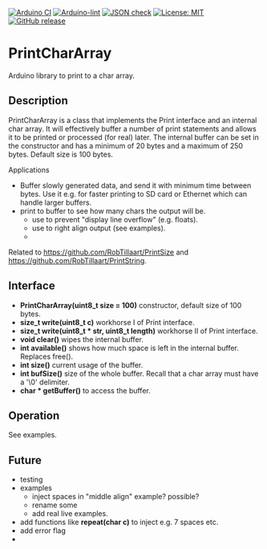 
[![Arduino CI](https://github.com/RobTillaart/PrintCharArray/workflows/Arduino%20CI/badge.svg)](https://github.com/marketplace/actions/arduino_ci)
[![Arduino-lint](https://github.com/RobTillaart/PrintCharArray/actions/workflows/arduino-lint.yml/badge.svg)](https://github.com/RobTillaart/PrintCharArray/actions/workflows/arduino-lint.yml)
[![JSON check](https://github.com/RobTillaart/PrintCharArray/actions/workflows/jsoncheck.yml/badge.svg)](https://github.com/RobTillaart/PrintCharArray/actions/workflows/jsoncheck.yml)
[![License: MIT](https://img.shields.io/badge/license-MIT-green.svg)](https://github.com/RobTillaart/PrintCharArray/blob/master/LICENSE)
[![GitHub release](https://img.shields.io/github/release/RobTillaart/PrintCharArray.svg?maxAge=3600)](https://github.com/RobTillaart/PrintCharArray/releases)


# PrintCharArray

Arduino library to print to a char array. 


## Description

PrintCharArray is a class that implements the Print interface and an internal char array. 
It will effectively buffer a number of print statements and allows it to be printed or 
processed (for real) later. 
The internal buffer can be set in the constructor and has a minimum of 20 bytes and
a maximum of 250 bytes. Default size is 100 bytes.

Applications
- Buffer slowly generated data, and send it with minimum time between bytes.
  Use it e.g. for faster printing to SD card or Ethernet which can handle larger buffers.
- print to buffer to see how many chars the output will be.
  - use to prevent "display line overflow" (e.g. floats).
  - use to right align output (see examples).
  - 

Related to https://github.com/RobTillaart/PrintSize and https://github.com/RobTillaart/PrintString.


## Interface

- **PrintCharArray(uint8_t size = 100)** constructor, default size of 100 bytes. 
- **size_t write(uint8_t c)** workhorse I of Print interface.
- **size_t write(uint8_t \* str, uint8_t length)** workhorse II of Print interface.
- **void clear()** wipes the internal buffer.
- **int available()** shows how much space is left in the internal buffer.
Replaces free().
- **int size()** current usage of the buffer.
- **int bufSize()** size of the whole buffer. 
Recall that a char array must have a '\0' delimiter.
- **char \* getBuffer()** to access the buffer.


## Operation

See examples.


## Future

- testing
- examples
  - inject spaces in "middle align" example? possible?
  - rename some
  - add real live examples.
- add functions like **repeat(char c)** to inject e.g. 7 spaces etc.
- add error flag
- 

